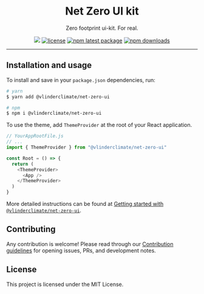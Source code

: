 <h1 align="center">Net Zero UI kit</h1>

<div align="center">

Zero footprint ui-kit. For real.

[![](https://img.shields.io/badge/-Storybook-ff4785?logo=Storybook&logoColor=white&style=flat-square)](https://vlinderclimate.github.io/net-zero-ui/)
[![license](https://img.shields.io/badge/license-MIT-blue.svg)](https://github.com/vlinderclimate/net-zero-ui/blob/main/LICENSE.md)
[![npm latest package](https://img.shields.io/npm/v/@vlinderclimate/net-zero-ui/latest.svg)](https://www.npmjs.com/package/@vlinderclimate/net-zero-ui)
[![npm downloads](https://img.shields.io/npm/dm/@vlinderclimate/net-zero-ui.svg)](https://www.npmjs.com/package/@vlinderclimate/net-zero-ui)

</div>

---

## Installation and usage

To install and save in your `package.json` dependencies, run:

```bash
# yarn
$ yarn add @vlinderclimate/net-zero-ui

# npm
$ npm i @vlinderclimate/net-zero-ui
```

To use the theme, add `ThemeProvider` at the root of your React application.

```js
// YourAppRootFile.js
// ...
import { ThemeProvider } from "@vlinderclimate/net-zero-ui"

const Root = () => {
  return (
    <ThemeProvider>
      <App />
    </ThemeProvider>
  )
}
```

More detailed instructions can be found at [Getting started with `@vlinderclimate/net-zero-ui`](/docs/getting-started.md).

## Contributing

Any contribution is welcome! Please read through our [Contribution guidelines](/docs/contribution-guidelines.md) for opening issues, PRs, and development notes.

## License

This project is licensed under the MIT License.
